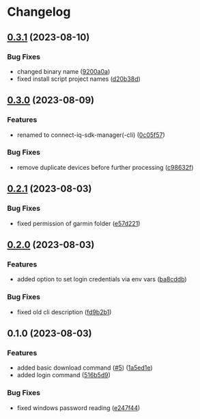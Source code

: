 # Changelog

## [0.3.1](https://github.com/lindell/connect-iq-sdk-manager-cli/compare/v0.3.0...v0.3.1) (2023-08-10)


### Bug Fixes

* changed binary name ([9200a0a](https://github.com/lindell/connect-iq-sdk-manager-cli/commit/9200a0a53126906c210a8e3fc1f5d439a84f419a))
* fixed install script project names ([d20b38d](https://github.com/lindell/connect-iq-sdk-manager-cli/commit/d20b38d62a7a210b5c2c26e8ddcf46f7235b6729))

## [0.3.0](https://github.com/lindell/connect-iq-sdk-manager-cli/compare/v0.2.1...v0.3.0) (2023-08-09)


### Features

* renamed to connect-iq-sdk-manager(-cli) ([0c05f57](https://github.com/lindell/connect-iq-sdk-manager-cli/commit/0c05f574c0cb445be191ec4306f71ef845c292e7))


### Bug Fixes

* remove duplicate devices before further processing ([c98632f](https://github.com/lindell/connect-iq-sdk-manager-cli/commit/c98632f8d8f393d9a66fbfabc8b0fb8f618a9f1f))

## [0.2.1](https://github.com/lindell/connect-iq-sdk-manager-cli/compare/v0.2.0...v0.2.1) (2023-08-03)


### Bug Fixes

* fixed permission of garmin folder ([e57d221](https://github.com/lindell/connect-iq-sdk-manager-cli/commit/e57d221cd3afd3f177e7b22690a4a36f4557b88a))

## [0.2.0](https://github.com/lindell/connect-iq-sdk-manager-cli/compare/v0.1.0...v0.2.0) (2023-08-03)


### Features

* added option to set login credentials via env vars ([ba8cddb](https://github.com/lindell/connect-iq-sdk-manager-cli/commit/ba8cddba3c0c6105362fca21fed3a73cb0143a62))


### Bug Fixes

* fixed old cli description ([fd9b2b1](https://github.com/lindell/connect-iq-sdk-manager-cli/commit/fd9b2b1f1cf5891bca6d34f290c7f2271678e1cf))

## 0.1.0 (2023-08-03)


### Features

* added basic download command ([#5](https://github.com/lindell/connect-iq-sdk-manager-cli/issues/5)) ([1a5ed1e](https://github.com/lindell/connect-iq-sdk-manager-cli/commit/1a5ed1e7b975706c2719ca5666a9df28dda552d8))
* added login command ([516b5d9](https://github.com/lindell/connect-iq-sdk-manager-cli/commit/516b5d9a30b9f680d82a3c33072cad6253ba0fae))


### Bug Fixes

* fixed windows password reading ([e247f44](https://github.com/lindell/connect-iq-sdk-manager-cli/commit/e247f44807a892aedc0b40f95ac3a21ba6d42b64))

